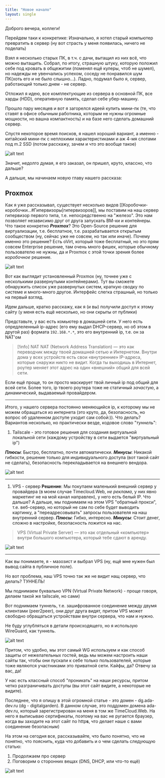 ```yaml
---
title: "Новое начало"
layout: single
---
```


Доброго вечера, коллеги!

Перейдем таки к конкретике:
Изначально, я хотел старый компьютер превратить в сервер (ну вот страсть у меня появилась, ничего не поделать)

Взял я несколько старых ПК, в т.ч. с дачи, вытащил из них всё, что можно вытащить.
Собрал, по итогу, страшную штуку, которую положил себе под кровать в общежитии (поменял ещё кулеры, чтоб не шумел), но надежды не увенчались успехом, соседу не понравился шум ПК(хоть его и не было слышно...). Ладно, подумал было я, сервер, работающий только днем - не сервер.

Отложил я идею, все комплектующие из сервера в основной ПК, все харды (HDD), оперативную память, сделал себе убер-машину.

Прошло пару месяцев и вот я загорелся идеей купить мини-пк (те, что ставят в офисе обычным работника, которым не нужны огромные мощности, но вашна компактность) и на базе него сделать домашний сервер.

Спустя некоторое время поисков, я нашел хороший вариант, а именно - китайский мини-пк с неплохими характеристиками и аж 4-мя слотами под m.2 SSD (потом расскажу, зачем и что это вообще такое)

![alt text](../../assets/cache/HomeServer/hs3/gmktec.png)

Значит, недолго думая, я его заказал, он пришел, круто, классно, что дальше?

А дальше, мы начинаем новую главу нашего рассказа:

## Proxmox

Как я уже рассказывал, существует несколько видов [[Коробочки-коробочки...#Гипервизоры|гипервизоров]], мы поставим на наш сервер гипервизор первого типа, т.е. непосредственно на "железо".
Это нам позволяет независимо друг от друга запускать ВМ-ки и контейнеры.
Что такое конкретно ***Proxmox***? Это Open-Source решение для виртуализации, т.е. бесплатное, т.е. разрабатывается открытым сообществом (ну, сейчас уже не совсем, но так или иначе).
Почему именно это решение? Есть oVirt, который тоже бесплатный, но это прям совсем Enterprise решение, там очень много фишек, которые обычному пользователю не нужны, да и Proxmox с этой точки зрения более *коробочное* решение.

![alt text](../../assets/cache/HomeServer/hs3/pve_ui.png)

Вот как выглядит установленный Proxmox (ну, точнее уже с несколькими развернутыми контейнерами).
Тут вы сможете обнаружить список уже развернутых систем, краткую сводку по системе и много-много другое. Интерфейс слегка страшный, но только на первый взгляд.

Идем дальше, кратко расскажу, как я (и вы) получили доступ к этому сайту (у меня есть ещё несколько, но они скрыты от публики)

Представьте, у вас есть комьютер в домашней сети. У него есть опредлеленный ip-адрес (его ему выдал DHCP-сервер, но об этом в другой раз) формата `192.168.*.*`, это его внутренний ip, т.е. он за NAT'ом

> [!info] NAT
> NAT (Network Address Translation) — это как переводчик между твоей домашней сетью и Интернетом.
> Внутри дома у всех устройств есть свои «внутренние» IP-адреса, которые снаружи никто не видит.
> Когда ты выходишь в Интернет, роутер меняет этот адрес на один «внешний» общий для всей сети.

Если ещё проще, то он просто маскирует твой личный ip под общий для всей сети. Более того, ip твоего роутера тоже не статичный *зачастую*, а динамический, выдаваемый провайдером.

---

Итого, у нашего сервера постоянно меняющийся ip, к которому мы не можем обращаться из интернета (это круто, да, безопасность, но вопрос об удаленном доступе уходит сам собой:)).
Что делать? Вариантов несколько, но практически везде, кодовое слово "*туннель*":

1) Tailscale - это готовое решения для создания виртуальной локальной сети (каждому устройству в сети выдается "виртуальный ip")

***Плюсы***: Быстро, бесплатно, почти автоматически.
***Минусы***: Никакой гибкости, решение только для индивидуального доступа (вот такой сайт не сделать), безопасность перекладывается на внешнего вендора.

![alt text](../../assets/cache/HomeServer/hs3/tailscale.png)

---

1) VPS - сервер
 **Решение**: Мы покупаем маленький внешний сервер у провайдера (в моем случае Timecloud.Web, *не реклама*, у них явно маркетинг не на мой канал направлен), у него есть белый IP.
Что дальше? А дальше, мы поднимаем на этом VPS "обратный прокси", т.е. веб-сервер, но который не сам по себе будет выводить картинку, а "переадресовывать" запросы пользователя на наш внутренний сервер.
 ***Плюсы***: Гибко, интересно.
 ***Минусы***: Стоит денег, сложно в настройке, безопасность ложится на нас.

> VPS (Virtual Private Server) — это как отдельный «компьютер» внутри большого компьютера, который тебе сдают в аренду.

![alt text](../../assets/cache/HomeServer/hs3/vps.png)

---

Как вы понимаете, я - мазозист и выбрал VPS (ну, ещё мне нужен был вывод сайта в публичное поле).

Но вот проблема, наш VPS точно так же не видит нащ сервер, что делать? ТУННЕЛЬ!

Мы поднимаем буквально VPN (Virtual Private Network) - проще говоря, делаем такой же tailscale, но сами)

Вот поднимаем туннель, т.е. зашифрованное соединение между двумя клиентами (peer2peer), они друг друга видят, притом VPS может свободно обращаться устройствам внутри сервера, что нам и нужно.

Не буду углубляться в детали происходящего, но я использую WireGuard, как туннель.

![alt text](../../assets/cache/HomeServer/hs3/wireguard1.png)

Притом, что удобно, мы этот самый WG используем и как способ защиты от нежелательных гостей, ведь мы можем настроить наши сайты так, чтобы они пускали к себе только пользователей, которые тоже являются участниками это приватной сети. Кайфы, да?
Отвечу за вас, да!

У нас есть классный способ "проникать" на наши ресурсы, притом четко разграничивать доступы (вы этот сайт видите, а некоторые не видите).

Последнее, что я опишу в этой огромной статье - это домен - dg.ada-dev.ru (dg - digitalgarden).
В данном случае, это поддомен домена ada-dev.ru, который зарегистрирован на меня в том же TimeCloud.Web.
На него я выписываю сертификаты, поэтому на вас не ругается браузер, когда вы заходите на этот сайт по http**s**, что делает наше с вами соединение безопасным)

На этом на сегодня все, рассказывайте, что было понятно, что не понятно, что пояснить, куда что добавить и о чем сделать следующую статью:
1) Продолжаем про сервер
2) Поговорим о сторонних вещах (DNS, DHCP, или что-то ещё)

![alt text](../../assets/cache/HomeServer/hs3/cat1.png)